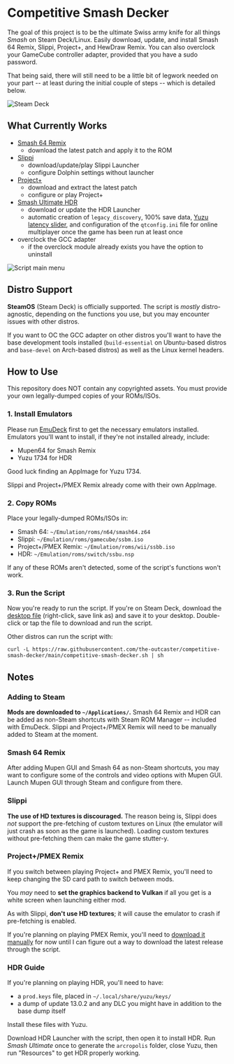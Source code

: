 # Competitive Smash Decker
The goal of this project is to be the ultimate Swiss army knife for all things *Smash* on Steam Deck/Linux. Easily download, update, and install Smash 64 Remix, Slippi, Project+, and HewDraw Remix. You can also overclock your GameCube controller adapter, provided that you have a sudo password.

That being said, there will still need to be a little bit of legwork needed on your part -- at least during the initial couple of steps -- which is detailed below.

![Steam Deck](https://i.imgur.com/xELGiPb.jpg)

## What Currently Works
- [Smash 64 Remix](https://github.com/JSsixtyfour/smashremix)
  - download the latest patch and apply it to the ROM
- [Slippi](https://github.com/project-slippi/slippi-launcher)
  - download/update/play Slippi Launcher
  - configure Dolphin settings without launcher
- [Project+](https://projectplusgame.com/)
  - download and extract the latest patch
  - configure or play Project+
- [Smash Ultimate HDR](https://github.com/HDR-Development/HDR-Releases)
  - download or update the HDR Launcher
  - automatic creation of `legacy_discovery`, 100% save data, [Yuzu latency slider](https://github.com/saad-script/local-latency-slider), and configuration of the `qtconfig.ini` file for online multiplayer once the game has been run at least once
- overclock the GCC adapter
  - if the overclock module already exists you have the option to uninstall
  
![Script main menu](https://i.imgur.com/pQ8YHov.png)

## Distro Support
**SteamOS** (Steam Deck) is officially supported. The script is *mostly* distro-agnostic, depending on the functions you use, but you may encounter issues with other distros.

If you want to OC the GCC adapter on other distros you'll want to have the base development tools installed (`build-essential` on Ubuntu-based distros and `base-devel` on Arch-based distros) as well as the Linux kernel headers.

## How to Use
This repository does NOT contain any copyrighted assets. You must provide your own legally-dumped copies of your ROMs/ISOs.

### 1. Install Emulators
Please run [EmuDeck](https://www.emudeck.com/) first to get the necessary emulators installed. Emulators you'll want to install, if they're not installed already, include:
- Mupen64 for Smash Remix
- Yuzu 1734 for HDR

Good luck finding an AppImage for Yuzu 1734.

Slippi and Project+/PMEX Remix already come with their own AppImage.

### 2. Copy ROMs
Place your legally-dumped ROMs/ISOs in:
- Smash 64: `~/Emulation/roms/n64/smash64.z64`
- Slippi: `~/Emulation/roms/gamecube/ssbm.iso`
- Project+/PMEX Remix: `~/Emulation/roms/wii/ssbb.iso`
- HDR: `~/Emulation/roms/switch/ssbu.nsp`

If any of these ROMs aren't detected, some of the script's functions won't work.

### 3. Run the Script
Now you're ready to run the script. If you're on Steam Deck, download the [desktop file](https://raw.githubusercontent.com/the-outcaster/competitive-smash-decker/main/competitive-smash-decker.desktop) (right-click, save link as) and save it to your desktop. Double-click or tap the file to download and run the script.

Other distros can run the script with:

`curl -L https://raw.githubusercontent.com/the-outcaster/competitive-smash-decker/main/competitive-smash-decker.sh | sh`

## Notes

### Adding to Steam
**Mods are downloaded to `~/Applications/`.** Smash 64 Remix and HDR can be added as non-Steam shortcuts with Steam ROM Manager -- included with EmuDeck. Slippi and Project+/PMEX Remix will need to be manually added to Steam at the moment.

### Smash 64 Remix
After adding Mupen GUI and Smash 64 as non-Steam shortcuts, you may want to configure some of the controls and video options with Mupen GUI. Launch Mupen GUI through Steam and configure from there.

### Slippi
**The use of HD textures is discouraged.** The reason being is, Slippi does *not* support the pre-fetching of custom textures on Linux (the emulator will just crash as soon as the game is launched). Loading custom textures without pre-fetching them can make the game stutter-y.

### Project+/PMEX Remix
If you switch between playing Project+ and PMEX Remix, you'll need to keep changing the SD card path to switch between mods.

You *may* need to **set the graphics backend to Vulkan** if all you get is a white screen when launching either mod.

As with Slippi, **don't use HD textures**; it will cause the emulator to crash if pre-fetching is enabled.

If you're planning on playing PMEX Remix, you'll need to [download it manually](https://drive.google.com/drive/folders/1SpYOUHSKDrml6Ol1jwA4-JAX4TI9Ea0H) for now until I can figure out a way to download the latest release through the script.

### HDR Guide
If you're planning on playing HDR, you'll need to have:

- a `prod.keys` file, placed in `~/.local/share/yuzu/keys/`
- a dump of update 13.0.2 and any DLC you might have in addition to the base dump itself

Install these files with Yuzu.

Download HDR Launcher with the script, then open it to install HDR. Run *Smash Ultimate* once to generate the `arcropolis` folder, close Yuzu, then run "Resources" to get HDR properly working.
